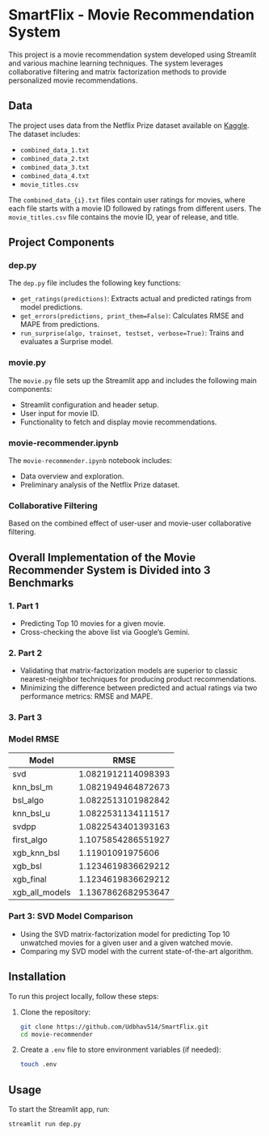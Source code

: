 # SmartFlix - Movie Recommendation System

This project is a movie recommendation system developed using Streamlit and various machine learning techniques. The system leverages collaborative filtering and matrix factorization methods to provide personalized movie recommendations.

## Data

The project uses data from the Netflix Prize dataset available on [Kaggle](https://www.kaggle.com/netflix-inc/netflix-prize-data/data). The dataset includes:
- `combined_data_1.txt`
- `combined_data_2.txt`
- `combined_data_3.txt`
- `combined_data_4.txt`
- `movie_titles.csv`

The `combined_data_{i}.txt` files contain user ratings for movies, where each file starts with a movie ID followed by ratings from different users. The `movie_titles.csv` file contains the movie ID, year of release, and title.

## Project Components

### dep.py
The `dep.py` file includes the following key functions:

- `get_ratings(predictions)`: Extracts actual and predicted ratings from model predictions.
- `get_errors(predictions, print_them=False)`: Calculates RMSE and MAPE from predictions.
- `run_surprise(algo, trainset, testset, verbose=True)`: Trains and evaluates a Surprise model.

### movie.py
The `movie.py` file sets up the Streamlit app and includes the following main components:

- Streamlit configuration and header setup.
- User input for movie ID.
- Functionality to fetch and display movie recommendations.

### movie-recommender.ipynb
The `movie-recommender.ipynb` notebook includes:

- Data overview and exploration.
- Preliminary analysis of the Netflix Prize dataset.

### Collaborative Filtering
Based on the combined effect of user-user and movie-user collaborative filtering.

## Overall Implementation of the Movie Recommender System is Divided into 3 Benchmarks

### 1. Part 1
- Predicting Top 10 movies for a given movie.
- Cross-checking the above list via Google’s Gemini.

### 2. Part 2
- Validating that matrix-factorization models are superior to classic nearest-neighbor techniques for producing product recommendations.
- Minimizing the difference between predicted and actual ratings via two performance metrics: RMSE and MAPE.

### 3. Part 3
### Model RMSE

| Model          | RMSE              |
|----------------|-------------------|
| svd            | 1.0821912114098393|
| knn_bsl_m      | 1.0821949464872673|
| bsl_algo       | 1.0822513101982842|
| knn_bsl_u      | 1.0822531134111517|
| svdpp          | 1.0822543401393163|
| first_algo     | 1.1075854286551927|
| xgb_knn_bsl    | 1.11901091975606  |
| xgb_bsl        | 1.1234619836629212|
| xgb_final      | 1.1234619836629212|
| xgb_all_models | 1.1367862682953647|

### Part 3: SVD Model Comparison

- Using the SVD matrix-factorization model for predicting Top 10 unwatched movies for a given user and a given watched movie.
- Comparing my SVD model with the current state-of-the-art algorithm.




## Installation

To run this project locally, follow these steps:

1. Clone the repository:
    ```bash
    git clone https://github.com/Udbhav514/SmartFlix.git
    cd movie-recommender
    ```

2. Create a `.env` file to store environment variables (if needed):
    ```bash
    touch .env
    ```

## Usage

To start the Streamlit app, run:
```bash
streamlit run dep.py
